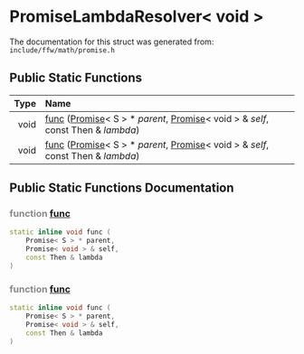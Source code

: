 PromiseLambdaResolver< void >
===================================


The documentation for this struct was generated from: `include/ffw/math/promise.h`



## Public Static Functions

| Type | Name |
| -------: | :------- |
|  void | [func](#b825c3f3) ([Promise](ffw_Promise.html)< S > * _parent_, [Promise](ffw_Promise.html)< void > & _self_, const Then & _lambda_)  |
|  void | [func](#b825c3f3) ([Promise](ffw_Promise.html)< S > * _parent_, [Promise](ffw_Promise.html)< void > & _self_, const Then & _lambda_)  |


## Public Static Functions Documentation

### <span style="opacity:0.5;">function</span> <a id="b825c3f3" href="#b825c3f3">func</a>

```cpp
static inline void func (
    Promise< S > * parent,
    Promise< void > & self,
    const Then & lambda
) 
```



### <span style="opacity:0.5;">function</span> <a id="b825c3f3" href="#b825c3f3">func</a>

```cpp
static inline void func (
    Promise< S > * parent,
    Promise< void > & self,
    const Then & lambda
) 
```





